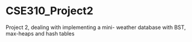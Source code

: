 # CSE310_Project2
Project 2, dealing with implementing a mini- weather database with BST, max-heaps and hash tables
